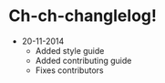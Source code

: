 # Ch-ch-changlelog!

* 20-11-2014
  - Added style guide
  - Added contributing guide
  - Fixes contributors
